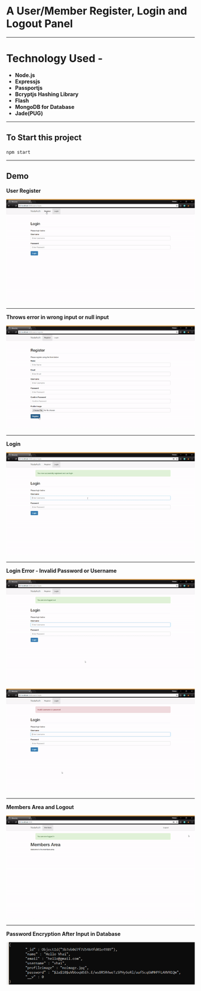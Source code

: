 # A User/Member Register, Login and Logout Panel
___

# Technology Used - 

* **Node.js**
* **Expressjs**
* **Passportjs**
* **Bcryptjs Hashing Library**
* **Flash**
* **MongoDB for Database**
* **Jade(PUG)**
___

## To Start this project

```
npm start
```
___

## Demo

**User Register**

![Markdown withing a minute](https://github.com/dibakarsutradhar/dibakarsutradhar.github.io/blob/master/sampleimg/Register.gif)

___

**Throws error in wrong input or null input**

![Markdown withing a minute](https://github.com/dibakarsutradhar/dibakarsutradhar.github.io/blob/master/sampleimg/error%20register.gif)

___

**Login**

![Markdown withing a minute](https://github.com/dibakarsutradhar/dibakarsutradhar.github.io/blob/master/sampleimg/login.gif)

___

**Login Error - Invalid Password or Username**

![Markdown withing a minute](https://github.com/dibakarsutradhar/dibakarsutradhar.github.io/blob/master/sampleimg/error%20password.gif)

![Markdown withing a minute](https://github.com/dibakarsutradhar/dibakarsutradhar.github.io/blob/master/sampleimg/Invalid%20Username.gif)

___

**Members Area and Logout**

![Markdown withing a minute](https://github.com/dibakarsutradhar/dibakarsutradhar.github.io/blob/master/sampleimg/logout.gif)

___

**Password Encryption After Input in Database**

![Markdown withing a minute](https://github.com/dibakarsutradhar/dibakarsutradhar.github.io/blob/master/sampleimg/hashing_encryption.PNG)
